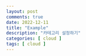 ```yaml
---
layout: post
comments: true
date: 2022-12-11
title: "Example"
description: "카테고리 설정하기"
categories: [ cloud ]
tags: [ cloud ]
---
```

